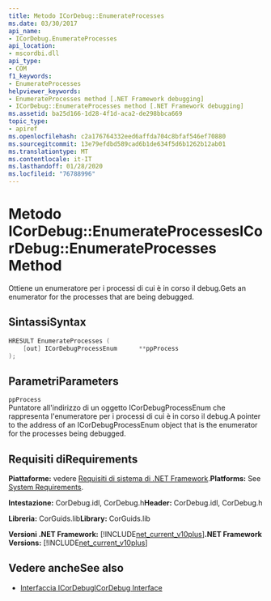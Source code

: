 ```yaml
---
title: Metodo ICorDebug::EnumerateProcesses
ms.date: 03/30/2017
api_name:
- ICorDebug.EnumerateProcesses
api_location:
- mscordbi.dll
api_type:
- COM
f1_keywords:
- EnumerateProcesses
helpviewer_keywords:
- EnumerateProcesses method [.NET Framework debugging]
- ICorDebug::EnumerateProcesses method [.NET Framework debugging]
ms.assetid: ba25d166-1d28-4f1d-aca2-de298bbca669
topic_type:
- apiref
ms.openlocfilehash: c2a176764332eed6affda704c8bfaf546ef70880
ms.sourcegitcommit: 13e79efdbd589cad6b1de634f5d6b1262b12ab01
ms.translationtype: MT
ms.contentlocale: it-IT
ms.lasthandoff: 01/28/2020
ms.locfileid: "76788996"
---
```

# <a name="icordebugenumerateprocesses-method"></a><span data-ttu-id="d41a8-102">Metodo ICorDebug::EnumerateProcesses</span><span class="sxs-lookup"><span data-stu-id="d41a8-102">ICorDebug::EnumerateProcesses Method</span></span>
<span data-ttu-id="d41a8-103">Ottiene un enumeratore per i processi di cui è in corso il debug.</span><span class="sxs-lookup"><span data-stu-id="d41a8-103">Gets an enumerator for the processes that are being debugged.</span></span>  
  
## <a name="syntax"></a><span data-ttu-id="d41a8-104">Sintassi</span><span class="sxs-lookup"><span data-stu-id="d41a8-104">Syntax</span></span>  
  
```cpp  
HRESULT EnumerateProcesses (  
    [out] ICorDebugProcessEnum      **ppProcess  
);  
```  
  
## <a name="parameters"></a><span data-ttu-id="d41a8-105">Parametri</span><span class="sxs-lookup"><span data-stu-id="d41a8-105">Parameters</span></span>  
 `ppProcess`  
 <span data-ttu-id="d41a8-106">Puntatore all'indirizzo di un oggetto ICorDebugProcessEnum che rappresenta l'enumeratore per i processi di cui è in corso il debug.</span><span class="sxs-lookup"><span data-stu-id="d41a8-106">A pointer to the address of an ICorDebugProcessEnum object that is the enumerator for the processes being debugged.</span></span>  
  
## <a name="requirements"></a><span data-ttu-id="d41a8-107">Requisiti di</span><span class="sxs-lookup"><span data-stu-id="d41a8-107">Requirements</span></span>  
 <span data-ttu-id="d41a8-108">**Piattaforme:** vedere [Requisiti di sistema di .NET Framework](../../../../docs/framework/get-started/system-requirements.md).</span><span class="sxs-lookup"><span data-stu-id="d41a8-108">**Platforms:** See [System Requirements](../../../../docs/framework/get-started/system-requirements.md).</span></span>  
  
 <span data-ttu-id="d41a8-109">**Intestazione:** CorDebug.idl, CorDebug.h</span><span class="sxs-lookup"><span data-stu-id="d41a8-109">**Header:** CorDebug.idl, CorDebug.h</span></span>  
  
 <span data-ttu-id="d41a8-110">**Libreria:** CorGuids.lib</span><span class="sxs-lookup"><span data-stu-id="d41a8-110">**Library:** CorGuids.lib</span></span>  
  
 <span data-ttu-id="d41a8-111">**Versioni .NET Framework:** [!INCLUDE[net_current_v10plus](../../../../includes/net-current-v10plus-md.md)]</span><span class="sxs-lookup"><span data-stu-id="d41a8-111">**.NET Framework Versions:** [!INCLUDE[net_current_v10plus](../../../../includes/net-current-v10plus-md.md)]</span></span>  
  
## <a name="see-also"></a><span data-ttu-id="d41a8-112">Vedere anche</span><span class="sxs-lookup"><span data-stu-id="d41a8-112">See also</span></span>

- [<span data-ttu-id="d41a8-113">Interfaccia ICorDebug</span><span class="sxs-lookup"><span data-stu-id="d41a8-113">ICorDebug Interface</span></span>](icordebug-interface.md)
